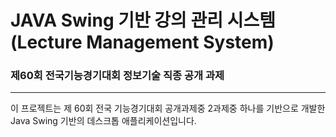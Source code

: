 #  JAVA Swing 기반 강의 관리 시스템 (Lecture Management System)
### 제60회 전국기능경기대회 정보기술 직종 공개 과제

---

이 프로젝트는 제 60회 전국 기능경기대회 공개과제중 2과제중 하나를 기반으로 개발한 Java Swing 기반의 데스크톱 애플리케이션입니다.
